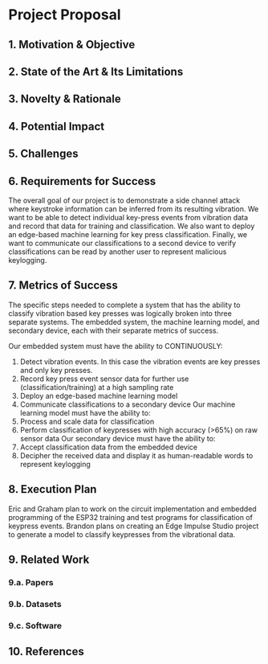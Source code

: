 # Project Proposal

## 1. Motivation & Objective

## 2. State of the Art & Its Limitations

## 3. Novelty & Rationale

## 4. Potential Impact

## 5. Challenges

## 6. Requirements for Success 
The overall goal of our project is to demonstrate a side channel attack where keystroke information can be inferred from its resulting vibration. We want to be able to detect individual key-press events from vibration data and record that data for training and classification. We also want to deploy an edge-based machine learning for key press classification. Finally, we want to communicate our classifications to a second device to verify classifications can be read by another user to represent malicious keylogging.

## 7. Metrics of Success
The specific steps needed to complete a system that has the ability to classify vibration based key presses was logically broken into three separate systems. The embedded system, the machine learning model, and secondary device, each with their separate metrics of success.

Our embedded system must have the ability to CONTINUOUSLY:
1. Detect vibration events. In this case the vibration events are key presses and only key presses.
2. Record key press event sensor data for further use (classification/training) at a high sampling rate
3. Deploy an edge-based machine learning model
4. Communicate classifications to a secondary device
Our machine learning model must have the ability to:
1. Process and scale data for classification
2. Perform classification of keypresses with high accuracy (>65%) on raw sensor data
Our secondary device must have the ability to:
1. Accept classification data from the embedded device 
2. Decipher the received data and display it as human-readable words to represent keylogging

## 8. Execution Plan
Eric and Graham plan to work on the circuit implementation and embedded programming of the ESP32 training and test programs for classification of keypress events. Brandon plans on creating an Edge Impulse Studio project to generate a model to classify keypresses from the vibrational data.

## 9. Related Work

### 9.a. Papers

### 9.b. Datasets

### 9.c. Software

## 10. References
